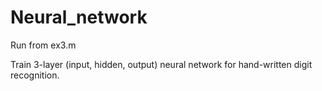 # Neural_network

Run from ex3.m

Train 3-layer (input, hidden, output) neural network for hand-written digit recognition.
